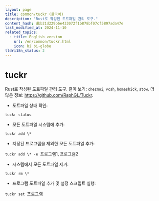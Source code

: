 ```yaml
---
layout: page
title: common/tuckr (한국어)
description: "Rust로 작성된 도트파일 관리 도구."
content_hash: dbb21d229b6e433072f1b878bf07cf5897ada47e
last_modified_at: 2024-11-10
related_topics:
  - title: English version
    url: /en/common/tuckr.html
    icon: bi bi-globe
tldri18n_status: 2
---
```

# tuckr

Rust로 작성된 도트파일 관리 도구.
같이 보기: `chezmoi`, `vcsh`, `homeshick`, `stow`.
더 많은 정보: <https://github.com/RaphGL/Tuckr>.

- 도트파일 상태 확인:

`tuckr status`

- 모든 도트파일 시스템에 추가:

`tuckr add \*`

- 지정된 프로그램을 제외한 모든 도트파일 추가:

`tuckr add \* -e `<span class="tldr-var badge badge-pill bg-dark-lm bg-white-dm text-white-lm text-dark-dm font-weight-bold">프로그램1</span>`,`<span class="tldr-var badge badge-pill bg-dark-lm bg-white-dm text-white-lm text-dark-dm font-weight-bold">프로그램2</span>

- 시스템에서 모든 도트파일 제거:

`tuckr rm \*`

- 프로그램 도트파일 추가 및 설정 스크립트 실행:

`tuckr set `<span class="tldr-var badge badge-pill bg-dark-lm bg-white-dm text-white-lm text-dark-dm font-weight-bold">프로그램</span>
